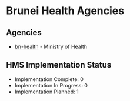 # Brunei Health Agencies

## Agencies

- [bn-health](bn-health/index.md) - Ministry of Health

## HMS Implementation Status

- Implementation Complete: 0
- Implementation In Progress: 0
- Implementation Planned: 1
